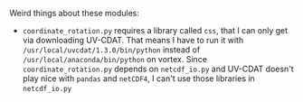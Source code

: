 Weird things about these modules:  

* `coordinate_rotation.py` requires a library called `css`, that I can only get via downloading UV-CDAT. That means I have to run it with `/usr/local/uvcdat/1.3.0/bin/python` instead of `/usr/local/anaconda/bin/python` on vortex. Since `coordinate_rotation.py` depends on `netcdf_io.py` and UV-CDAT doesn't play nice with `pandas` and `netCDF4`, I can't use those libraries in `netcdf_io.py`  
